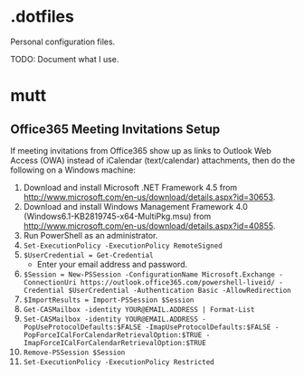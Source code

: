 .dotfiles
=========

Personal configuration files.

TODO: Document what I use.

mutt
====

Office365 Meeting Invitations Setup
-----------------------------------

If meeting invitations from Office365 show up as links to Outlook Web Access (OWA) instead of iCalendar (text/calendar) attachments, then do the following on a Windows machine:

1. Download and install Microsoft .NET Framework 4.5 from http://www.microsoft.com/en-us/download/details.aspx?id=30653.
1. Download and install Windows Management Framework 4.0 (Windows6.1-KB2819745-x64-MultiPkg.msu) from http://www.microsoft.com/en-us/download/details.aspx?id=40855.
1. Run PowerShell as an administrator.
1. `Set-ExecutionPolicy -ExecutionPolicy RemoteSigned`
1. `$UserCredential = Get-Credential`
    * Enter your email address and password.
1. `$Session = New-PSSession -ConfigurationName Microsoft.Exchange -ConnectionUri https://outlook.office365.com/powershell-liveid/ -Credential $UserCredential -Authentication Basic -AllowRedirection`
1. `$ImportResults = Import-PSSession $Session`
1. `Get-CASMailbox -identity YOUR@EMAIL.ADDRESS | Format-List`
1. `Set-CASMailbox -identity YOUR@EMAIL.ADDRESS -PopUseProtocolDefaults:$FALSE -ImapUseProtocolDefaults:$FALSE -PopForceICalForCalendarRetrievalOption:$TRUE -ImapForceICalForCalendarRetrievalOption:$TRUE`
1. `Remove-PSSession $Session`
1. `Set-ExecutionPolicy -ExecutionPolicy Restricted`
